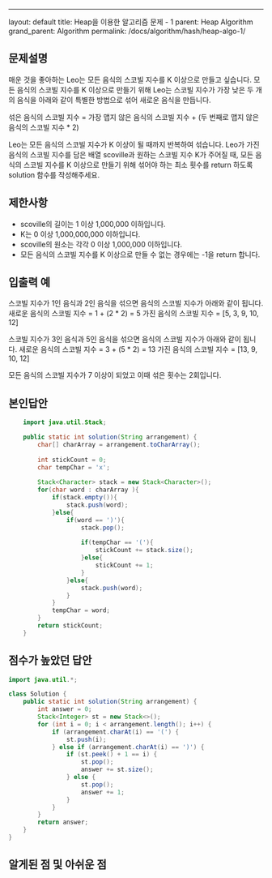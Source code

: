 ---
layout: default
title: Heap을 이용한 알고리즘 문제 - 1
parent: Heap Algorithm
grand_parent: Algorithm
permalink: /docs/algorithm/hash/heap-algo-1/



## 문제설명

매운 것을 좋아하는 Leo는 모든 음식의 스코빌 지수를 K 이상으로 만들고 싶습니다. 모든 음식의 스코빌 지수를 K 이상으로 만들기 위해 Leo는 스코빌 지수가 가장 낮은 두 개의 음식을 아래와 같이 특별한 방법으로 섞어 새로운 음식을 만듭니다.

섞은 음식의 스코빌 지수 = 가장 맵지 않은 음식의 스코빌 지수 + (두 번째로 맵지 않은 음식의 스코빌 지수 * 2)

Leo는 모든 음식의 스코빌 지수가 K 이상이 될 때까지 반복하여 섞습니다.
Leo가 가진 음식의 스코빌 지수를 담은 배열 scoville과 원하는 스코빌 지수 K가 주어질 때, 모든 음식의 스코빌 지수를 K 이상으로 만들기 위해 섞어야 하는 최소 횟수를 return 하도록 solution 함수를 작성해주세요.

## 제한사항
 - scoville의 길이는 1 이상 1,000,000 이하입니다.
 - K는 0 이상 1,000,000,000 이하입니다.
 - scoville의 원소는 각각 0 이상 1,000,000 이하입니다.
 - 모든 음식의 스코빌 지수를 K 이상으로 만들 수 없는 경우에는 -1을 return 합니다.


## 입출력 예
스코빌 지수가 1인 음식과 2인 음식을 섞으면 음식의 스코빌 지수가 아래와 같이 됩니다.
새로운 음식의 스코빌 지수 = 1 + (2 * 2) = 5
가진 음식의 스코빌 지수 = [5, 3, 9, 10, 12]

스코빌 지수가 3인 음식과 5인 음식을 섞으면 음식의 스코빌 지수가 아래와 같이 됩니다.
새로운 음식의 스코빌 지수 = 3 + (5 * 2) = 13
가진 음식의 스코빌 지수 = [13, 9, 10, 12]

모든 음식의 스코빌 지수가 7 이상이 되었고 이때 섞은 횟수는 2회입니다.

## 본인답안

```java
    import java.util.Stack;

    public static int solution(String arrangement) {
    	char[] charArray = arrangement.toCharArray();
    	
    	int stickCount = 0;
    	char tempChar = 'x';
    	
    	Stack<Character> stack = new Stack<Character>();
    	for(char word : charArray ){
    		if(stack.empty()){
    			stack.push(word);
    		}else{    			
    			if(word == ')'){
    				stack.pop();
    				
    				if(tempChar == '('){
    					stickCount += stack.size();
    				}else{
    					stickCount += 1;
    				}
    			}else{
    				stack.push(word);
    			}
    		}
    		tempChar = word;
    	}
        return stickCount;
    }
```


## 점수가 높았던 답안

```java
import java.util.*;

class Solution {
    public static int solution(String arrangement) {
        int answer = 0;
        Stack<Integer> st = new Stack<>();
        for (int i = 0; i < arrangement.length(); i++) {
            if (arrangement.charAt(i) == '(') {
                st.push(i);
            } else if (arrangement.charAt(i) == ')') {
                if (st.peek() + 1 == i) {
                    st.pop();
                    answer += st.size();
                } else {
                    st.pop();
                    answer += 1;
                }
            }
        }
        return answer;
    }
}
```

## 알게된 점 및 아쉬운 점



